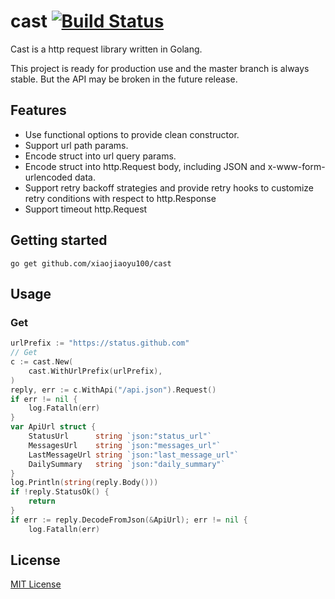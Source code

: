 # cast [![Build Status](https://travis-ci.org/xiaojiaoyu100/cast.svg?branch=master)](https://travis-ci.org/xiaojiaoyu100/cast)

Cast is a http request library written in Golang.

This project is ready for production use and the master branch is always stable. But the API may be broken in the future release.

## Features

+ Use functional options to provide clean constructor.
+ Support url path params. 
+ Encode struct into url query params.
+ Encode struct into http.Request body, including JSON and x-www-form-urlencoded data.
+ Support retry backoff strategies and provide retry hooks to customize retry conditions with respect to http.Response
+ Support timeout http.Request



## Getting started

    go get github.com/xiaojiaoyu100/cast
    
## Usage

### Get

```go
urlPrefix := "https://status.github.com"
// Get
c := cast.New(
    cast.WithUrlPrefix(urlPrefix),
)
reply, err := c.WithApi("/api.json").Request()
if err != nil {
    log.Fatalln(err)
}
var ApiUrl struct {
    StatusUrl      string `json:"status_url"`
    MessagesUrl    string `json:"messages_url"`
    LastMessageUrl string `json:"last_message_url"`
    DailySummary   string `json:"daily_summary"`
}
log.Println(string(reply.Body()))
if !reply.StatusOk() {
    return
}
if err := reply.DecodeFromJson(&ApiUrl); err != nil {
    log.Fatalln(err)
```

## License

[MIT License](LICENSE)


